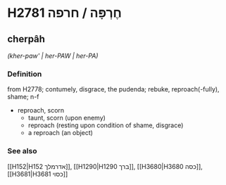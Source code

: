 # H2781 חֶרְפָּה / חרפה

## cherpâh

_(kher-paw' | her-PAW | her-PA)_

### Definition

from H2778; contumely, disgrace, the pudenda; rebuke, reproach(-fully), shame; n-f

- reproach, scorn
  - taunt, scorn (upon enemy)
  - reproach (resting upon condition of shame, disgrace)
  - a reproach (an object)

### See also

[[H152|H152 אדרמלך]], [[H1290|H1290 ברך]], [[H3680|H3680 כסה]], [[H3681|H3681 כסוי]]
